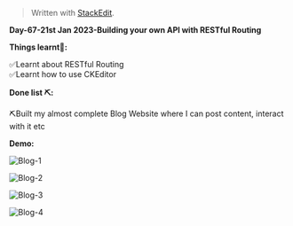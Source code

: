 ﻿<!DOCTYPE html>
<html>

<head>
  <meta charset="utf-8">
  <meta name="viewport" content="width=device-width, initial-scale=1.0">
  <title>Day-67</title>
  <link rel="stylesheet" href="https://stackedit.io/style.css" />
</head>

<body class="stackedit">
  <div class="stackedit__html"><blockquote>
<p>Written with <a href="https://stackedit.io/">StackEdit</a>.</p>
</blockquote>
<p><strong>Day-67-21st Jan 2023-Building your own API with RESTful Routing</strong></p>
<p><strong>Things learnt📝:</strong></p>
<p>✅Learnt about RESTful Routing<br>
✅Learnt how to use CKEditor</p>
<p><strong>Done list ⛏️:</strong></p>
<p>⛏️Built my almost complete Blog Website where I can post content, interact with it etc</p>
<p><strong>Demo:</strong></p>
<p><img src="https://i.imgur.com/DdNpLBE.png" alt="Blog-1"></p>
<p><img src="https://i.imgur.com/vPK0pC4.png" alt="Blog-2"></p>
<p><img src="https://i.imgur.com/oZ7cI08.png" alt="Blog-3"></p>
<p><img src="https://i.imgur.com/pEZODO3.png" alt="Blog-4"></p>
</div>
</body>

</html>
